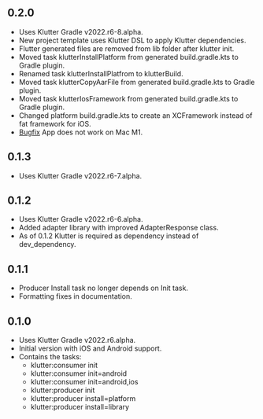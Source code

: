 ## 0.2.0
* Uses Klutter Gradle v2022.r6-8.alpha.
* New project template uses Klutter DSL to apply Klutter dependencies.
* Flutter generated files are removed from lib folder after klutter init.
* Moved task klutterInstallPlatform from generated build.gradle.kts to Gradle plugin.
* Renamed task klutterInstallPlatfrom to klutterBuild.
* Moved task klutterCopyAarFile from generated build.gradle.kts to Gradle plugin.
* Moved task klutterIosFramework from generated build.gradle.kts to Gradle plugin.
* Changed platform build.gradle.kts to create an XCFramework instead of fat framework for iOS.
* [Bugfix](https://github.com/buijs-dev/klutter/issues/4) App does not work on Mac M1.

## 0.1.3
* Uses Klutter Gradle v2022.r6-7.alpha.

## 0.1.2
* Uses Klutter Gradle v2022.r6-6.alpha.
* Added adapter library with improved AdapterResponse class.
* As of 0.1.2 Klutter is required as dependency instead of dev_dependency.

## 0.1.1
* Producer Install task no longer depends on Init task.
* Formatting fixes in documentation.

## 0.1.0
* Uses Klutter Gradle v2022.r6.alpha.
* Initial version with iOS and Android support.
* Contains the tasks:
  * klutter:consumer init
  * klutter:consumer init=android
  * klutter:consumer init=android,ios
  * klutter:producer init
  * klutter:producer install=platform
  * klutter:producer install=library